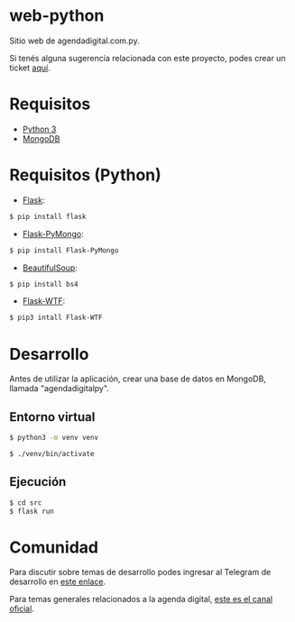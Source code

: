 # web-python

Sitio web de agendadigital.com.py.

Si tenés alguna sugerencia relacionada con este proyecto, podes crear un ticket [aquí](https://github.com/agendadigitalpy/web-python/issues/new).

# Requisitos

* [Python 3](https://www.python.org/downloads/)
* [MongoDB](https://www.mongodb.com/)

# Requisitos (Python)

* [Flask](http://flask.pocoo.org/):

```bash
$ pip install flask
```

* [Flask-PyMongo](https://flask-pymongo.readthedocs.io/en/latest/):

```bash
$ pip install Flask-PyMongo
```

* [BeautifulSoup](https://www.crummy.com/software/BeautifulSoup/):

```bash
$ pip install bs4
```

* [Flask-WTF](https://flask-wtf.readthedocs.io/en/stable/):

```bash
$ pip3 intall Flask-WTF
```

# Desarrollo

Antes de utilizar la aplicación, crear una base de datos en MongoDB, llamada "agendadigitalpy".

## Entorno virtual

```bash
$ python3 -m venv venv
```

```bash
$ ./venv/bin/activate
```

## Ejecución

```bash
$ cd src
$ flask run
```

# Comunidad

Para discutir sobre temas de desarrollo podes ingresar al Telegram de desarrollo en [este enlace](https://t.me/agendadigitalpydev).

Para temas generales relacionados a la agenda digital, [este es el canal oficial](https://t.me/agendadigitalpy).